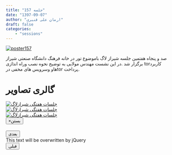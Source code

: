 ```yaml
---
title: "جلسه 157"
date: "1397-09-07"
author: "ارمان علی قنبری"
draft: false
categories:
    - "sessions"
---
```

[![poster157](../../img/posters/poster157.jpg)](../..۷/img/poster157)

صد و پنجاه هفتمین جلسه شیراز لاگ باموضوع تور در خانه فرهنگ دانشگاه صنعتی شیراز برگزار شد .در این نشست مهندس مولایی به توضیح نحوه نصب وراه انذازی torکاربرد  هاو وسرویس های مخفی درtor  پرداخت.

<div class="row">
    <div class="col-lg-12">
        <h1 class="page-header">گالری تصاویر</h1>    
            <div class="col-lg-4 col-md-4 col-xs-6 thumb">
            <a class="thumbnail" href="#" data-image-id="" data-toggle="modal" data-title="نشست هفتگی شیرازلاگ با حضور جمعی از دوستان" data-caption="" data-image="../../img/photo_2018-12-14_01-29-12.jpg" data-target="#image-gallery">
              <img class="img-responsive" src="../../img/photo_2018-12-14_01-29-12.jpg" 
              alt="جلسات هفتگی شیرازلاگ">
            </a>
        </div>

  <div class="col-lg-4 col-md-4 col-xs-6 thumb">
            <a class="thumbnail" href="#" data-image-id="" data-toggle="modal" data-title="نشست هفتگی شیرازلاگ با حضور جمعی از دوستان" data-caption="" data-image="../../img/photo_2018-11-28_23-29-16.jpg" data-target="#image-gallery">
                <img class="img-responsive" src="../../img/photo_2018-11-28_23-29-16.jpg" 
                alt="جلسات هفتگی شیرازلاگ">
            </a>
        </div>
            <div class="col-lg-4 col-md-4 col-xs-6 thumb">
            <a class="thumbnail" href="#" data-image-id="" data-toggle="modal" data-title="نشست هفتگی شیرازلاگ با حضور جمعی از دوستان" data-caption="" data-image="../..//img/photo_2018-11-28_23-29-27.jpg" data-target="#image-gallery">
                <img class="img-responsive" src="../..//img/photo_2018-11-28_23-29-27.jpg" 
                alt="جلسات هفتگی شیرازلاگ">
            </a>
        </div>
<div class="modal fade" id="image-gallery" tabindex="-1" role="dialog" aria-labelledby="myModalLabel" aria-hidden="true">
    <div class="modal-dialog">
        <div class="modal-content">
            <div class="modal-header">
                <button type="button" class="close" data-dismiss="modal"><span aria-hidden="true">×</span><span class="sr-only">بستن</span></button>
                <h4 class="modal-title" id="image-gallery-title"></h4>
            </div>
            <div class="modal-body">
                <img id="image-gallery-image" class="img-responsive" src="">
            </div>
            <div class="modal-footer">
                <div class="col-md-2">
                    <button type="button" class="btn btn-primary" id="show-previous-image">بعدی</button>
                </div>
                <div class="col-md-8 text-justify" id="image-gallery-caption">
                    This text will be overwritten by jQuery
                </div>
                <div class="col-md-2">
                    <button type="button" id="show-next-image" class="btn btn-default">قبلی</button>
                </div>
            </div>
        </div>
    </div>
</div>